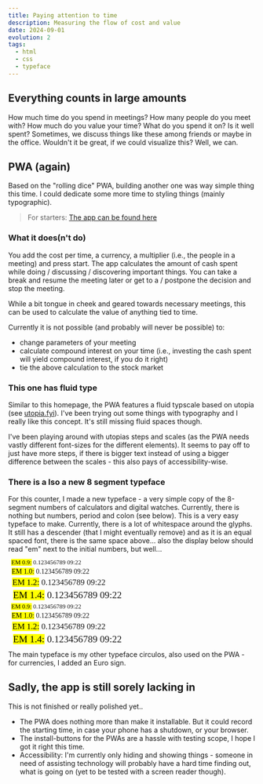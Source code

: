 ```yaml
---
title: Paying attention to time
description: Measuring the flow of cost and value
date: 2024-09-01
evolution: 2
tags:
  - html
  - css
  - typeface
---
```


## Everything counts in large amounts

How much time do you spend in meetings? How many people do you meet with? How much do you value your time? What do you spend it on? Is it well spent? Sometimes, we discuss things like these among friends or maybe in the office. Wouldn't it be great, if we could visualize this? Well, we can. 

## PWA (again)
Based on the "rolling dice" PWA, building another one was way simple thing this time. I could dedicate some more time to styling things (mainly typographic). 

> For starters: [The app can be found here](/webApps/CountsInSmallAmounts/)

### What it does(n't do)

You add the cost per time, a currency, a multiplier (i.e., the people in a meeting) and press start. The app calculates the amount of cash spent while doing / discussing / discovering important things. You can take a break and resume the meeting later or get to a / postpone the decision and stop the meeting.

While a bit tongue in cheek and geared towards necessary meetings, this can be used to calculate the value of anything tied to time. 

Currently it is not possible (and probably will never be possible) to:
- change parameters of your meeting
- calculate compound interest on your time (i.e., investing the cash spent will yield compound interest, if you do it right)
- tie the above calculation to the stock market

### This one has fluid type

Similar to this homepage, the PWA features a fluid typscale based on utopia (see [utopia.fyi](http://www.utopia.fyi)). I've been trying out some things with typography and I really like this concept. It's still missing fluid spaces though. 

I've been playing around with utopias steps and scales (as the PWA needs vastly different font-sizes for the different elements). It seems to pay off to just have more steps, if there is bigger text instead of using a bigger difference between the scales - this also pays of accessibility-wise.  

### There is a lso a new 8 segment typeface

For this counter, I made a new typeface - a very simple copy of the 8-segment numbers of calculators and digital watches. Currently, there is nothing but numbers, period and colon (see below). This is a very easy typeface to make. Currently, there is a lot of whitespace around the glyphs. It still has a descender (that I might eventually remove) and as it is an equal spaced font, there is the same space above... also the display below should read "em" next to the initial numbers, but well...

<style>
@font-face {
  font-family: 'digiwatch';
  src: url('/fonts/article/AD-Digiwatch-Regular.woff2') format('woff2'),
       url('/fonts/article/AD-Digiwatch-Regular.woff') format('woff');
  font-weight: normal;
  font-style: normal;
}

</style>

<div class="text_sample">
<p style="font-family:'digiwatch';font-weight:normal;font-size:0.9em; margin: 0.5em;line-height: 87%"> <mark>EM 0.9:</mark> 0.123456789 09:22 </p>
<p style="font-family:'digiwatch';font-weight:normal;font-size:1em; margin: 0.5em;line-height: 87%"> <mark>EM 1.0:</mark> 0.123456789 09:22 </p>
<p style="font-family:'digiwatch';font-weight:normal;font-size:1.2em; margin: 0.5em;line-height: 87%"> <mark>EM 1.2:</mark> 0.123456789 09:22 </p>
<p style="font-family:'digiwatch';font-weight:normal;font-size:1.4em; margin: 0.5em;line-height: 87%"> <mark>EM 1.4:</mark> 0.123456789 09:22 </p>
</div>
<div class="text_sample_inverted">
<p style="font-family:'digiwatch';font-weight:normal;font-size:0.9em; margin: 0.5em;line-height: 87%"> <mark>EM 0.9:</mark> 0.123456789 09:22 </p>
<p style="font-family:'digiwatch';font-weight:normal;font-size:1em; margin: 0.5em;line-height: 87%"> <mark>EM 1.0:</mark> 0.123456789 09:22 </p>
<p style="font-family:'digiwatch';font-weight:normal;font-size:1.2em; margin: 0.5em;line-height: 87%"> <mark>EM 1.2:</mark> 0.123456789 09:22 </p>
<p style="font-family:'digiwatch';font-weight:normal;font-size:1.4em; margin: 0.5em;line-height: 87%"> <mark>EM 1.4:</mark> 0.123456789 09:22 </p>
</div>

The main typeface is my other typeface circulos, also used on the PWA - for currencies, I added an Euro sign.

## Sadly, the app is still sorely lacking in 
This is not finished or really polished yet..
- The PWA does nothing more than make it installable. But it could record the starting time, in case your phone has a shutdown, or your browser.
- The install-buttons for the PWAs are a hassle with testing scope, I hope I got it right this time. 
- Accessibility: I'm currently only hiding and showing things - someone in need of assisting technology will probably have a hard time finding out, what is going on (yet to be tested with a screen reader though).